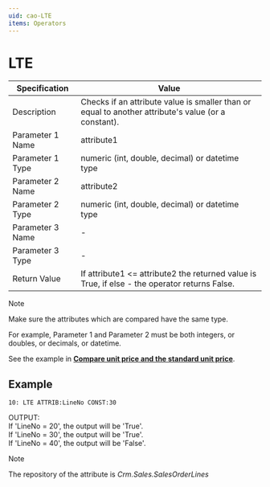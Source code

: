 ```yaml
---
uid: cao-LTE
items: Operators
---
```


# LTE 

| Specification         | Value                                                        |
| --------------------- | ------------------------------------------------------------ |
| Description           | Checks if an attribute value is smaller than or equal to another attribute's value (or a constant).          |
| Parameter 1 Name      | attribute1                                                        |
| Parameter 1 Type      | numeric (int, double, decimal) or datetime type                                  |
| Parameter 2 Name      | attribute2                                                            |
| Parameter 2 Type      | numeric (int, double, decimal) or datetime type                                                            |
| Parameter 3 Name      | -                                                            |
| Parameter 3 Type      | -                                                            |
| Return Value          | If attribute1 <= attribute2 the returned value is True, if else - the operator returns False.                                                          |

> [!NOTE]
> 
> Make sure the attributes which are compared have the same type. 
> 
> For example, Parameter 1 and Parameter 2 must be both integers, or doubles, or decimals, or datetime.



See the example in **[Compare unit price and the standard unit price](https://docs.erp.net/tech/advanced/calculated-attributes/examples/compare-unit-and-standard-unit-price.html)**.


## Example

```      
10: LTE ATTRIB:LineNo CONST:30   
```
OUTPUT: 
<br/>If 'LineNo = 20', the output will be 'True'.
<br/>If 'LineNo = 30', the output will be 'True'.
<br/>If 'LineNo = 40', the output will be 'False'.


> [!NOTE]
> 
> The repository of the attribute is *Crm.Sales.SalesOrderLines*


